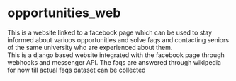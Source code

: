 # opportunities_web
This is a website linked to a facebook page which can be used to stay informed about variuos opportunities and solve faqs and contacting seniors of the same university who are experienced about them.  
This is a django based website integrated with the facebook page through webhooks and messenger API. The faqs are answered through wikipedia for now till actual faqs dataset can be collected

